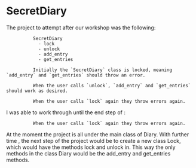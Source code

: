 # SecretDiary

The project to attempt after our workshop was the following: 

              SecretDiary
                - lock
                - unlock
                - add_entry
                - get_entries

              Initially the `SecretDiary` class is locked, meaning `add_entry` and `get_entries` should throw an error.

              When the user calls `unlock`, `add_entry` and `get_entries` should work as desired.

              When the user calls `lock` again they throw errors again.
              
I was able to work through until the end step of :
          
              When the user calls `lock` again they throw errors again.
             
At the moment the project is all under the main class of Diary. With further time , the next step of the project would be to create a new class Lock, which would have the methods lock and unlock in. This way the only methods in the class Diary would be the add_entry and get_entries methods. 
